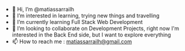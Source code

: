 - 👋 Hi, I’m @matiassarrailh
- 👀 I’m interested in learning, trying new things and travelling
- 🌱 I’m currently learning Full Stack Web Development
- 💞️ I’m looking to collaborate on Development Projects, right now I'm interested in the Back End side, but I want to explore everything
- 📫 How to reach me : matiassarrailh@gmail.com

